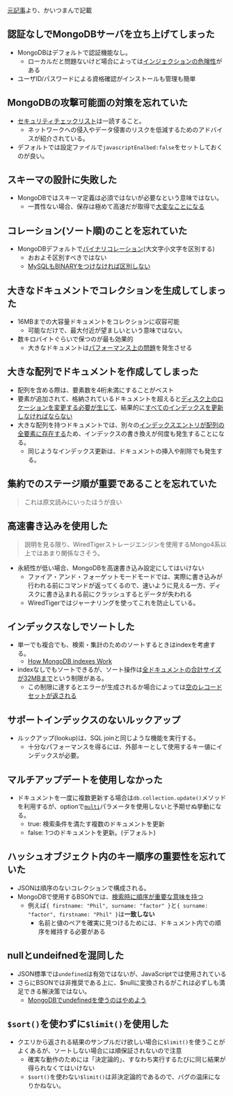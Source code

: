 [元記事](https://www.infoq.com/jp/articles/Starting-With-MongoDB/)より、かいつまんで記載

## 認証なしでMongoDBサーバを立ち上げてしまった

- MongoDBはデフォルトで認証機能なし。
    - ローカルだと問題ないけど場合によっては[インジェクションの危険性](https://lockmedown.com/securing-node-js-mongodb-security-injection-attacks/)がある
- ユーザID/パスワードによる資格確認がインストールも管理も簡単

## MongoDBの攻撃可能面の対策を忘れていた

- [セキュリティチェックリスト](https://www.mongodb.com/docs/manual/administration/security-checklist/)は一読すること。
    - ネットワークへの侵入やデータ侵害のリスクを低減するためのアドバイスが紹介されている。
- デフォルトでは設定ファイルで`javascriptEnalbed:false`をセットしておくのが良い。

## スキーマの設計に失敗した

- MongoDBではスキーマ定義は必須ではないが必要なという意味ではない。
    - 一貫性ない場合、保存は極めて高速だが取得で[大変なことになる](https://www.compose.com/articles/mongodb-with-and-without-schemas/)

## コレーション(ソート順)のことを忘れていた

- MongoDBデフォルトで[バイナリコレーション](https://jira.mongodb.org/browse/SERVER-1920)(大文字小文字を区別する)
    - おおよそ区別すべきではない
    - [MySQLもBINARYをつけなければ区別しない](https://dev.mysql.com/doc/refman/8.0/ja/case-sensitivity.html)

## 大きなドキュメントでコレクションを生成してしまった

- 16MBまでの大容量ドキュメントをコレクションに収容可能
    - 可能なだけで、最大付近が望ましいという意味ではない。
- 数キロバイトぐらいで保つのが最も効果的
    - 大きなドキュメントは[パフォーマンス上の問題](https://www.reddit.com/r/mongodb/comments/573fqr/question_mongodb_terrible_performance_for_a/)を発生させる

## 大きな配列でドキュメントを作成してしまった

- 配列を含める際は、要素数を4桁未満にすることがベスト
- 要素が追加されて、格納されているドキュメントを超えると[ディスク上のロケーションを変更する必要が生じて](https://www.mongodb.com/docs/manual/core/data-model-operations/#document-growth)、結果的に[すべてのインデックスを更新しなければならない](https://www.mongodb.com/docs/manual/core/write-performance/#document-growth)
- 大きな配列を持つドキュメントでは、別々の[インデックスエントリが配列の全要素に存在する](https://www.mongodb.com/docs/manual/core/index-multikey/)ため、インデックスの書き換えが何度も発生することになる。
    - 同じようなインデックス更新は、ドキュメントの挿入や削除でも発生する。

## 集約でのステージ順が重要であることを忘れていた

> これは原文読みにいったほうが良い

## 高速書き込みを使用した

> 説明を見る限り、WiredTigerストレージエンジンを使用するMongo4系以上ではあまり関係なさそう。

- 永続性が低い場合、MongoDBを高速書き込み設定にしてはいけない
    - ファイア・アンド・フォーゲットモードモードでは、実際に書き込みが行われる前にコマンドが返ってくるので、速いように見える一方、ディスクに書き込まれる前にクラッシュするとデータが失われる
    - WiredTigerではジャーナリングを使ってこれを防止している。

## インデックスなしでソートした
- 単一でも複合でも、検索・集計のためのソートするときはindexを考慮する。
    - [How MongoDB indexes Work](https://studio3t.com/knowledge-base/articles/mongodb-index-strategy/)
- indexなしでもソートできるが、ソート操作は[全ドキュメントの合計サイズが32MBまで](https://docs.mongodb.org/manual/reference/limits/#Sort-Operations)という制限がある。
    - この制限に達するとエラーが生成されるか場合によっては[空のレコードセットが返される](https://www.sitepoint.com/7-simple-speed-solutions-mongodb/)

## サポートインデックスのないルックアップ

- ルックアップ(lookup)は、SQL joinと同じような機能を実行する。
    - 十分なパフォーマンスを得るには、外部キーとして使用するキー値にインデックスが必要。

## マルチアップデートを使用しなかった

- ドキュメントを一度に複数更新する場合は`db.collection.update()`メソッドを利用するが、optionで[`multi`](https://www.mongodb.com/docs/manual/reference/method/db.collection.update/#std-label-update-multi)パラメータを使用しないと予期せぬ挙動になる。
    - true: 検索条件を満たす複数のドキュメントを更新
    - false: 1つのドキュメントを更新。(デフォルト)

## ハッシュオブジェクト内のキー順序の重要性を忘れていた

- JSONは順序のないコレクションで構成される。
- MongoDBで使用するBSONでは、[検索時に順序が重要な意味を持つ](https://devblog.me/wtf-mongo)
    - 例えば`{ firstname: "Phil", surname: "factor" }`と`{ surname: "factor", firstname: "Phil" }`は**一致しない**
        - 名前と値のペアを確実に見つけるためには、ドキュメント内での順序を維持する必要がある

## nullとundeifnedを混同した

- JSON標準では`undefined`は有効ではないが、JavaScriptでは使用されている
- さらにBSONでは非推奨である上に、$nullに変換されるがこれは必ずしも満足できる解決策ではない。
    - [MongoDBでundefinedを使うのはやめよう](https://github.com/meteor/meteor/issues/1646#issuecomment-29682964)

## `$sort()`を使わずに`$limit()`を使用した

- クエリから返される結果のサンプルだけ欲しい場合に`$limit()`を使うことがよくあるが、ソートしない場合には順保証されないので注意
    - 確実な動作のためには「決定論的」、すなわち実行するたびに同じ結果が得られなくてはいけない
    - `$sort()`を使わない`$limit()`は非決定論的であるので、バグの温床になりかねない。
